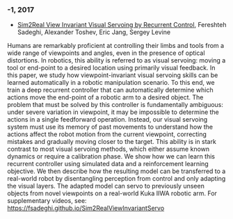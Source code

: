 ### -1, 2017
- [Sim2Real View Invariant Visual Servoing by Recurrent Control](http://arxiv.org/abs/1712.07642v1), Fereshteh Sadeghi, Alexander Toshev, Eric Jang, Sergey Levine

Humans are remarkably proficient at controlling their limbs and tools from a
wide range of viewpoints and angles, even in the presence of optical
distortions. In robotics, this ability is referred to as visual servoing:
moving a tool or end-point to a desired location using primarily visual
feedback. In this paper, we study how viewpoint-invariant visual servoing
skills can be learned automatically in a robotic manipulation scenario. To this
end, we train a deep recurrent controller that can automatically determine
which actions move the end-point of a robotic arm to a desired object. The
problem that must be solved by this controller is fundamentally ambiguous:
under severe variation in viewpoint, it may be impossible to determine the
actions in a single feedforward operation. Instead, our visual servoing system
must use its memory of past movements to understand how the actions affect the
robot motion from the current viewpoint, correcting mistakes and gradually
moving closer to the target. This ability is in stark contrast to most visual
servoing methods, which either assume known dynamics or require a calibration
phase. We show how we can learn this recurrent controller using simulated data
and a reinforcement learning objective. We then describe how the resulting
model can be transferred to a real-world robot by disentangling perception from
control and only adapting the visual layers. The adapted model can servo to
previously unseen objects from novel viewpoints on a real-world Kuka IIWA
robotic arm. For supplementary videos, see:
https://fsadeghi.github.io/Sim2RealViewInvariantServo

